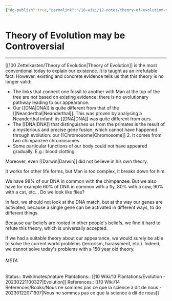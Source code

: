 ```yaml
---
{"dg-publish":true,"permalink":"/10-wiki/12-notes/theory-of-evolution-may-be-controversial-20230309073928/"}
---
```


# Theory of Evolution may be Controversial
---
[[100 Zettelkasten/Theory of Evolution\|Theory of Evolution]] is the most conventional today to explain our existence. It is taught as an irrefutable fact. However, existing and concrete evidence tells us that this theory is no longer valid:

- The links that connect one fossil to another with Man at the top of the tree are not based on existing evidence: there is no evolutionary pathway leading to our appearance.
- Our [[DNA\|DNA]] is quite different from that of the [[Neanderthal\|Neanderthal]]. This was proven by analysing a Neanderthal infant: its [[DNA\|DNA]] was quite different from ours.
- The [[DNA\|DNA]] that distinguishes us from the primates is the result of a mysterious and precise gene fusion, which cannot have happened through evolution: our [[Chromosome\|Chromosome]] 2. It comes from two chimpanzee chromosomes.
- Some particular functions of our body could not have appeared gradually. E.g.: blood clotting.

Moreover, even [[Darwin\|Darwin]] did not believe in his own theory.

It works for other life forms, but Man is too complex, it breaks down for him.

We have 98% of our DNA in common with the chimpanzee. But we also have for example 60% of DNA in common with a fly, 80% with a cow, 90% with a cat, etc... Do we look like flies?

In fact, we should not look at the DNA match, but at the way our genes are activated, because a single gene can be activated in different ways, to do different things.

Because our beliefs are rooted in other people's beliefs, we find it hard to refute this theory, which is universally accepted.

If we had a suitable theory about our appearance, we would surely be able to solve the current world problems (terrorism, harassment, etc.). Indeed, we cannot solve today's problems with a 150 year old theory.



###### META
Status:: #wiki/notes/mature 
Plantations:: [[10 Wiki/13 Plantations/Evolution - 20230221100327\|Evolution]]
References:: [[10 Wiki/14 References/Books/Nous ne sommes pas ce que la science à dit de nous - 20230122071907\|Nous ne sommes pas ce que la science à dit de nous]]
